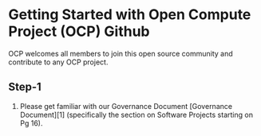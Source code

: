 Getting Started with Open Compute Project (OCP) Github
===================
OCP welcomes all members to join this open source community and contribute to any OCP project.

Step-1
-------------

 1. Please get familiar with our Governance Document [Governance Document][1] (specifically the section on Software Projects starting on Pg 16).
